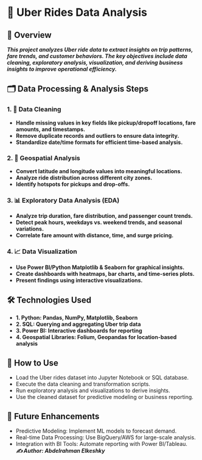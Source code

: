 # 🚖 Uber Rides Data Analysis
## 📌 Overview
***This project analyzes Uber ride data to extract insights on trip patterns, fare trends, and customer behaviors. The key objectives include data cleaning, exploratory analysis, visualization, and deriving business insights to improve operational efficiency.***

## 🗂️ Data Processing & Analysis Steps
### 1. 🧹 Data Cleaning
- **Handle missing values in key fields like pickup/dropoff locations, fare amounts, and timestamps.**
- **Remove duplicate records and outliers to ensure data integrity.**
- **Standardize date/time formats for efficient time-based analysis.**
### 2. 📍 Geospatial Analysis
- **Convert latitude and longitude values into meaningful locations.**
- **Analyze ride distribution across different city zones.**
- **Identify hotspots for pickups and drop-offs.**
### 3. 📊 Exploratory Data Analysis (EDA)
- **Analyze trip duration, fare distribution, and passenger count trends.**
- **Detect peak hours, weekdays vs. weekend trends, and seasonal variations.**
- **Correlate fare amount with distance, time, and surge pricing.**
### 4. 📈 Data Visualization
- **Use Power BI/Python Matplotlib & Seaborn for graphical insights.**
- **Create dashboards with heatmaps, bar charts, and time-series plots.**
- **Present findings using interactive visualizations.**
## 🛠️ Technologies Used
- **1. Python: Pandas, NumPy, Matplotlib, Seaborn**
- **2. SQL: Querying and aggregating Uber trip data**
- **3. Power BI: Interactive dashboards for reporting**
- **4. Geospatial Libraries: Folium, Geopandas for location-based analysis**
## 🎯 How to Use
- Load the Uber rides dataset into Jupyter Notebook or SQL database.
- Execute the data cleaning and transformation scripts.
- Run exploratory analysis and visualizations to derive insights.
- Use the cleaned dataset for predictive modeling or business reporting.
## 🔮 Future Enhancements
- Predictive Modeling: Implement ML models to forecast demand.
- Real-time Data Processing: Use BigQuery/AWS for large-scale analysis.
- Integration with BI Tools: Automate reporting with Power BI/Tableau. <br>
***✍️ Author: Abdelrahman Elkeshky***
